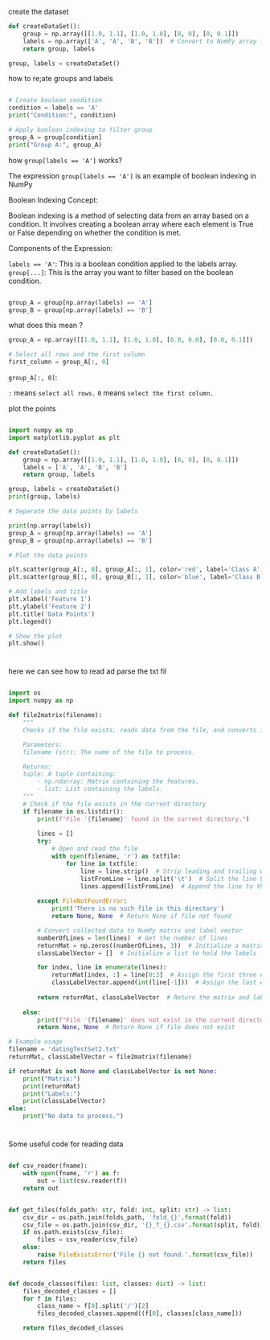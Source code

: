create the dataset 

```py
def createDataSet():
    group = np.array([[1.0, 1.1], [1.0, 1.0], [0, 0], [0, 0.1]])
    labels = np.array(['A', 'A', 'B', 'B'])  # Convert to NumPy array for boolean indexing
    return group, labels
```

```py
group, labels = createDataSet()
```


how to re;ate groups and labels 

```py

# Create boolean condition
condition = labels == 'A'
print("Condition:", condition)

# Apply boolean indexing to filter group
group_A = group[condition]
print("Group A:", group_A)

```
how `group[labels == 'A']` works?

The expression `group[labels == 'A']` is an example of boolean indexing in NumPy

Boolean Indexing Concept:

Boolean indexing is a method of selecting data from an array based on a condition. It involves creating a boolean array where each element is True or False depending on whether the condition is met.

Components of the Expression:

`labels == 'A'`: This is a boolean condition applied to the labels array.
`group[...]`: This is the array you want to filter based on the boolean condition.


```py

group_A = group[np.array(labels) == 'A']
group_B = group[np.array(labels) == 'B']

```

what does this mean ?

```py
group_A = np.array([[1.0, 1.1], [1.0, 1.0], [0.0, 0.0], [0.0, 0.1]])

# Select all rows and the first column
first_column = group_A[:, 0]

```

`group_A[:, 0]`:

`:` means `select all rows.`
`0` means `select the first column.`

plot the points 

```py

import numpy as np 
import matplotlib.pyplot as plt

def createDataSet():
    group = np.array([[1.0, 1.1], [1.0, 1.0], [0, 0], [0, 0.1]])
    labels = ['A', 'A', 'B', 'B']
    return group, labels 

group, labels = createDataSet()
print(group, labels)

# Separate the data points by labels

print(np.array(labels))
group_A = group[np.array(labels) == 'A']
group_B = group[np.array(labels) == 'B']

# Plot the data points

plt.scatter(group_A[:, 0], group_A[:, 1], color='red', label='Class A')
plt.scatter(group_B[:, 0], group_B[:, 1], color='blue', label='Class B')

# Add labels and title
plt.xlabel('Feature 1')
plt.ylabel('Feature 2')
plt.title('Data Points')
plt.legend()

# Show the plot
plt.show()

```

#

here we can see how to read ad parse the txt fil

```py

import os
import numpy as np

def file2matrix(filename):
    """
    Checks if the file exists, reads data from the file, and converts it into a NumPy matrix and label vector.

    Parameters:
    filename (str): The name of the file to process.

    Returns:
    tuple: A tuple containing:
        - np.ndarray: Matrix containing the features.
        - list: List containing the labels.
    """
    # Check if the file exists in the current directory
    if filename in os.listdir():
        print(f"File '{filename}' found in the current directory.")
        
        lines = []
        try:
            # Open and read the file
            with open(filename, 'r') as txtfile:
                for line in txtfile:
                    line = line.strip()  # Strip leading and trailing whitespace
                    listFromLine = line.split('\t')  # Split the line by tabs
                    lines.append(listFromLine)  # Append the line to the list
        
        except FileNotFoundError:
            print('There is no such file in this directory')
            return None, None  # Return None if file not found

        # Convert collected data to NumPy matrix and label vector
        numberOfLines = len(lines)  # Get the number of lines
        returnMat = np.zeros((numberOfLines, 3))  # Initialize a matrix to hold the data
        classLabelVector = []  # Initialize a list to hold the labels

        for index, line in enumerate(lines):
            returnMat[index, :] = line[0:3]  # Assign the first three elements to the matrix
            classLabelVector.append(int(line[-1]))  # Assign the last element as the label
        
        return returnMat, classLabelVector  # Return the matrix and label vector
    
    else:
        print(f"File '{filename}' does not exist in the current directory.")
        return None, None  # Return None if file does not exist

# Example usage
filename = 'datingTestSet2.txt'
returnMat, classLabelVector = file2matrix(filename)

if returnMat is not None and classLabelVector is not None:
    print("Matrix:")
    print(returnMat)
    print("Labels:")
    print(classLabelVector)
else:
    print("No data to process.")


```

#

Some useful code for reading data 







```py

def csv_reader(fname):
    with open(fname, 'r') as f:
        out = list(csv.reader(f))
    return out


def get_files(folds_path: str, fold: int, split: str) -> list:
    csv_dir = os.path.join(folds_path, 'fold_{}'.format(fold))
    csv_file = os.path.join(csv_dir, '{}_f_{}.csv'.format(split, fold))
    if os.path.exists(csv_file):
        files = csv_reader(csv_file)
    else:
        raise FileExistsError('File {} not found.'.format(csv_file))
    return files


def decode_classes(files: list, classes: dict) -> list:
    files_decoded_classes = []
    for f in files:
        class_name = f[0].split('/')[2]
        files_decoded_classes.append((f[0], classes[class_name]))

    return files_decoded_classes

```

#

